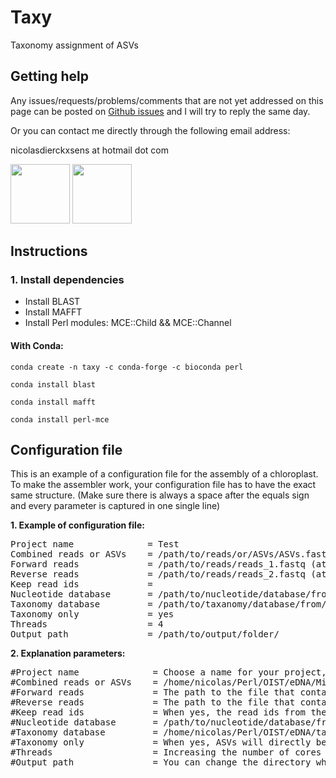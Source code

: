 # Taxy
Taxonomy assignment of ASVs

## Getting help

Any issues/requests/problems/comments that are not yet addressed on this page can be posted on [Github issues](https://github.com/ndierckx/Taxy/issues) and I will try to reply the same day.

Or you can contact me directly through the following email address:

nicolasdierckxsens at hotmail dot com 

<a href="https://groups.oist.jp/macc" target="_blank"><img border="0" src="https://pbs.twimg.com/profile_images/1172654211579990018/LuQCVXkn_400x400.jpg" width=auto height="95" ></a> 
<a href="https://groups.oist.jp/macc" target="_blank"><img border="0" src="https://upload.wikimedia.org/wikipedia/commons/e/ef/OIST_logo.png" width=auto height="95" ></a> 

## Instructions

### 1. Install dependencies

- Install BLAST
- Install MAFFT
- Install Perl modules: MCE::Child && MCE::Channel

#### With Conda:

<code>conda create -n taxy -c conda-forge -c bioconda perl</code>

<code>conda install blast</code>

<code>conda install mafft</code>

<code>conda install perl-mce</code>
  
## Configuration file

This is an example of a configuration file for the assembly of a chloroplast.
To make the assembler work, your configuration file has to have the exact same structure.
(Make sure there is always a space after the equals sign and every parameter is captured in one single line)

**1. Example of configuration file:**
<pre>
Project name              = Test
Combined reads or ASVs    = /path/to/reads/or/ASVs/ASVs.fasta
Forward reads             = /path/to/reads/reads_1.fastq (at the moment only the ASV option is available)
Reverse reads             = /path/to/reads/reads_2.fastq (at the moment only the ASV option is available)
Keep read ids             = 
Nucleotide database       = /path/to/nucleotide/database/from/NCBI/nt
Taxonomy database         = /path/to/taxanomy/database/from/NCBI/taxonomy.xml
Taxonomy only             = yes
Threads                   = 4
Output path               = /path/to/output/folder/
</pre>

**2. Explanation parameters:**
<pre>
#Project name              = Choose a name for your project, it will be used for the output files.
#Combined reads or ASVs    = /home/nicolas/Perl/OIST/eDNA/Michael/NC_asv_table.fasta
#Forward reads             = The path to the file that contains the forward reads (not necessary when there is a Combined or ASV file)
#Reverse reads             = The path to the file that contains the reverse reads (not necessary when there is a Combined or ASV file)
#Keep read ids             = When yes, the read ids from the fasta or fastq files are used in the output files, otherwise they will be changed to numbers (yes/no)
#Nucleotide database       = /path/to/nucleotide/database/from/NCBI/nt (https://www.ncbi.nlm.nih.gov/IEB/ToolBox/CPP_DOC/lxr/source/src/app/blast/update_blastdb.pl) (Other databeses with the same structure can also be used)
#Taxonomy database         = /home/nicolas/Perl/OIST/eDNA/taxonomy.xml (http://ftp.ebi.ac.uk/pub/databases/ena/taxonomy/taxonomy.xml.gz)
#Taxonomy only             = When yes, ASVs will directly be used for taxonomy assignment without prior clustering. (yes/no)
#Threads                   = Increasing the number of cores will speed up the runtime.
#Output path               = You can change the directory where all the output files wil be stored.
</pre>
</html>
